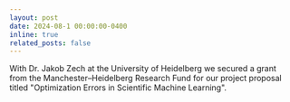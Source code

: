 ```yaml
---
layout: post
date: 2024-08-1 00:00:00-0400
inline: true
related_posts: false
---
```


With Dr. Jakob Zech at the University of Heidelberg we secured a grant from the Manchester–Heidelberg Research Fund for our project proposal titled "Optimization Errors in Scientific Machine Learning". 

